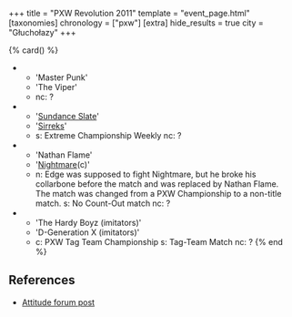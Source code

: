 +++
title = "PXW Revolution 2011"
template = "event_page.html"
[taxonomies]
chronology = ["pxw"]
[extra]
hide_results = true
city = "Głuchołazy"
+++

{% card() %}
- - 'Master Punk'
  - 'The Viper'
  - nc: ?
- - '[Sundance Slate](@/w/slate.md)'
  - '[Sirreks](@/w/sirreks.md)'
  - s: Extreme Championship Weekly
    nc: ?
- - 'Nathan Flame'
  - '[Nightmare](@/w/nightmare.md)(c)'
  - n: Edge was supposed to fight Nightmare, but he broke his collarbone before the match and was replaced by Nathan Flame. The match was changed from a PXW Championship to a non-title match.
    s: No Count-Out match
    nc: ?
- - 'The Hardy Boyz (imitators)'
  - 'D-Generation X (imitators)'
  - c: PXW Tag Team Championship
    s: Tag-Team Match
    nc: ?
{% end %}

## References

* [Attitude forum post](https://forum.wrestling.pl/topic/25128-pxw-revolution/)
